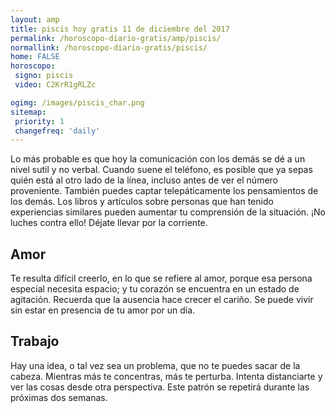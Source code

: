 ```yaml
---
layout: amp
title: piscis hoy gratis 11 de diciembre del 2017 
permalink: /horoscopo-diario-gratis/amp/piscis/
normallink: /horoscopo-diario-gratis/piscis/
home: FALSE
horoscopo:
 signo: piscis
 video: C2KrR1gRLZc

ogimg: /images/piscis_char.png
sitemap:
 priority: 1
 changefreq: 'daily'
---
```



Lo más probable es que hoy la comunicación con los demás se dé a un nivel sutil y no verbal. Cuando suene el teléfono, es posible que ya sepas quién está al otro lado de la línea, incluso antes de ver el número proveniente. También puedes captar telepáticamente los pensamientos de los demás. Los libros y artículos sobre personas que han tenido experiencias similares pueden aumentar tu comprensión de la situación. ¡No luches contra ello! Déjate llevar por la corriente.

## Amor

Te resulta difícil creerlo, en lo que se refiere al amor, porque esa persona especial necesita espacio; y tu corazón se encuentra en un estado de agitación. Recuerda que la ausencia hace crecer el cariño. Se puede vivir sin estar en presencia de tu amor por un día.

## Trabajo

Hay una idea, o tal vez sea un problema, que no te puedes sacar de la cabeza. Mientras más te concentras, más te perturba. Intenta distanciarte y ver las cosas desde otra perspectiva. Este patrón se repetirá durante las próximas dos semanas.